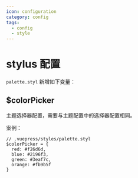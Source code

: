 ```yaml
---
icon: configuration
category: config
tags:
  - config
  - style
---
```


# stylus 配置

`palette.styl` 新增如下变量：

## \$colorPicker

主题选择器配置，需要与主题配置中的选择器配置相同。

案例：

```stylus
// .vuepress/styles/palette.styl
$colorPicker = {
  red: #f26d6d,
  blue: #2196f3,
  green: #3eaf7c,
  orange: #fb9b5f
}
```

